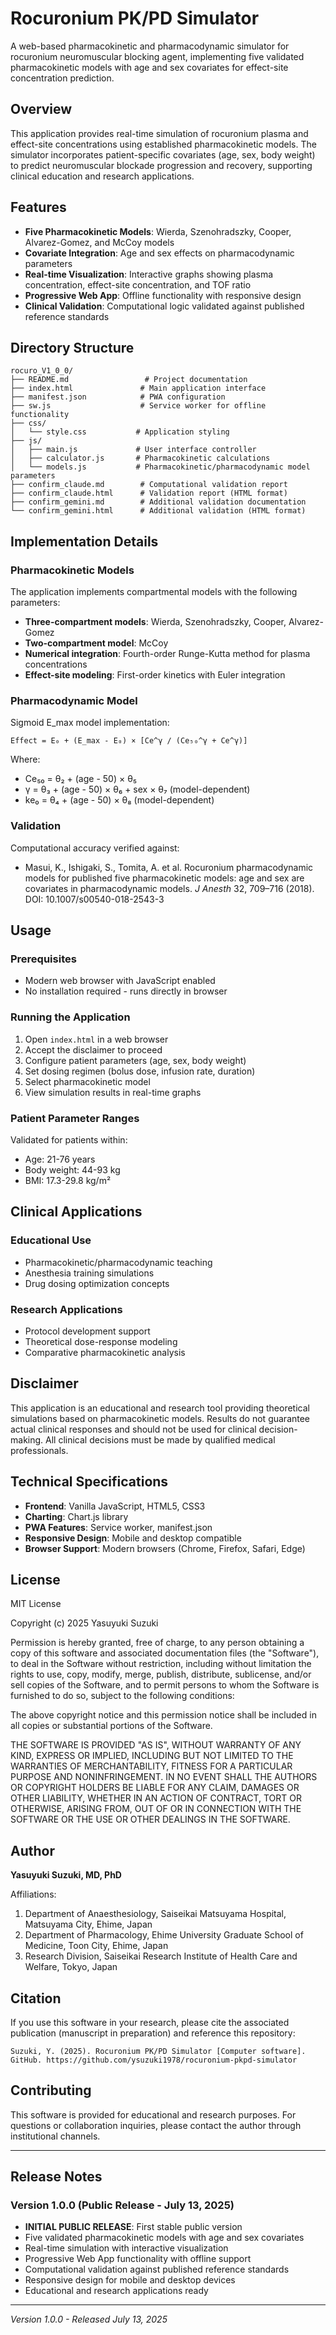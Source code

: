 # Rocuronium PK/PD Simulator

A web-based pharmacokinetic and pharmacodynamic simulator for rocuronium neuromuscular blocking agent, implementing five validated pharmacokinetic models with age and sex covariates for effect-site concentration prediction.

## Overview

This application provides real-time simulation of rocuronium plasma and effect-site concentrations using established pharmacokinetic models. The simulator incorporates patient-specific covariates (age, sex, body weight) to predict neuromuscular blockade progression and recovery, supporting clinical education and research applications.

## Features

- **Five Pharmacokinetic Models**: Wierda, Szenohradszky, Cooper, Alvarez-Gomez, and McCoy models
- **Covariate Integration**: Age and sex effects on pharmacodynamic parameters
- **Real-time Visualization**: Interactive graphs showing plasma concentration, effect-site concentration, and TOF ratio
- **Progressive Web App**: Offline functionality with responsive design
- **Clinical Validation**: Computational logic validated against published reference standards

## Directory Structure

```
rocuro_V1_0_0/
├── README.md                 # Project documentation
├── index.html               # Main application interface
├── manifest.json            # PWA configuration
├── sw.js                    # Service worker for offline functionality
├── css/
│   └── style.css           # Application styling
├── js/
│   ├── main.js             # User interface controller
│   ├── calculator.js       # Pharmacokinetic calculations
│   └── models.js           # Pharmacokinetic/pharmacodynamic model parameters
├── confirm_claude.md        # Computational validation report
├── confirm_claude.html      # Validation report (HTML format)
├── confirm_gemini.md        # Additional validation documentation
└── confirm_gemini.html      # Additional validation (HTML format)
```

## Implementation Details

### Pharmacokinetic Models

The application implements compartmental models with the following parameters:

- **Three-compartment models**: Wierda, Szenohradszky, Cooper, Alvarez-Gomez
- **Two-compartment model**: McCoy
- **Numerical integration**: Fourth-order Runge-Kutta method for plasma concentrations
- **Effect-site modeling**: First-order kinetics with Euler integration

### Pharmacodynamic Model

Sigmoid E_max model implementation:
```
Effect = E₀ + (E_max - E₀) × [Ce^γ / (Ce₅₀^γ + Ce^γ)]
```

Where:
- Ce₅₀ = θ₂ + (age - 50) × θ₅
- γ = θ₃ + (age - 50) × θ₆ + sex × θ₇ (model-dependent)
- ke₀ = θ₄ + (age - 50) × θ₈ (model-dependent)

### Validation

Computational accuracy verified against:
- Masui, K., Ishigaki, S., Tomita, A. et al. Rocuronium pharmacodynamic models for published five pharmacokinetic models: age and sex are covariates in pharmacodynamic models. *J Anesth* 32, 709–716 (2018). DOI: 10.1007/s00540-018-2543-3

## Usage

### Prerequisites

- Modern web browser with JavaScript enabled
- No installation required - runs directly in browser

### Running the Application

1. Open `index.html` in a web browser
2. Accept the disclaimer to proceed
3. Configure patient parameters (age, sex, body weight)
4. Set dosing regimen (bolus dose, infusion rate, duration)
5. Select pharmacokinetic model
6. View simulation results in real-time graphs

### Patient Parameter Ranges

Validated for patients within:
- Age: 21-76 years
- Body weight: 44-93 kg
- BMI: 17.3-29.8 kg/m²

## Clinical Applications

### Educational Use
- Pharmacokinetic/pharmacodynamic teaching
- Anesthesia training simulations
- Drug dosing optimization concepts

### Research Applications
- Protocol development support
- Theoretical dose-response modeling
- Comparative pharmacokinetic analysis

## Disclaimer

This application is an educational and research tool providing theoretical simulations based on pharmacokinetic models. Results do not guarantee actual clinical responses and should not be used for clinical decision-making. All clinical decisions must be made by qualified medical professionals.

## Technical Specifications

- **Frontend**: Vanilla JavaScript, HTML5, CSS3
- **Charting**: Chart.js library
- **PWA Features**: Service worker, manifest.json
- **Responsive Design**: Mobile and desktop compatible
- **Browser Support**: Modern browsers (Chrome, Firefox, Safari, Edge)

## License

MIT License

Copyright (c) 2025 Yasuyuki Suzuki

Permission is hereby granted, free of charge, to any person obtaining a copy of this software and associated documentation files (the "Software"), to deal in the Software without restriction, including without limitation the rights to use, copy, modify, merge, publish, distribute, sublicense, and/or sell copies of the Software, and to permit persons to whom the Software is furnished to do so, subject to the following conditions:

The above copyright notice and this permission notice shall be included in all copies or substantial portions of the Software.

THE SOFTWARE IS PROVIDED "AS IS", WITHOUT WARRANTY OF ANY KIND, EXPRESS OR IMPLIED, INCLUDING BUT NOT LIMITED TO THE WARRANTIES OF MERCHANTABILITY, FITNESS FOR A PARTICULAR PURPOSE AND NONINFRINGEMENT. IN NO EVENT SHALL THE AUTHORS OR COPYRIGHT HOLDERS BE LIABLE FOR ANY CLAIM, DAMAGES OR OTHER LIABILITY, WHETHER IN AN ACTION OF CONTRACT, TORT OR OTHERWISE, ARISING FROM, OUT OF OR IN CONNECTION WITH THE SOFTWARE OR THE USE OR OTHER DEALINGS IN THE SOFTWARE.

## Author

**Yasuyuki Suzuki, MD, PhD**

Affiliations:
1. Department of Anaesthesiology, Saiseikai Matsuyama Hospital, Matsuyama City, Ehime, Japan
2. Department of Pharmacology, Ehime University Graduate School of Medicine, Toon City, Ehime, Japan  
3. Research Division, Saiseikai Research Institute of Health Care and Welfare, Tokyo, Japan

## Citation

If you use this software in your research, please cite the associated publication (manuscript in preparation) and reference this repository:

```
Suzuki, Y. (2025). Rocuronium PK/PD Simulator [Computer software]. 
GitHub. https://github.com/ysuzuki1978/rocuronium-pkpd-simulator
```

## Contributing

This software is provided for educational and research purposes. For questions or collaboration inquiries, please contact the author through institutional channels.

---

## Release Notes

### Version 1.0.0 (Public Release - July 13, 2025)
- **INITIAL PUBLIC RELEASE**: First stable public version
- Five validated pharmacokinetic models with age and sex covariates
- Real-time simulation with interactive visualization
- Progressive Web App functionality with offline support
- Computational validation against published reference standards
- Responsive design for mobile and desktop devices
- Educational and research applications ready

---

*Version 1.0.0 - Released July 13, 2025*